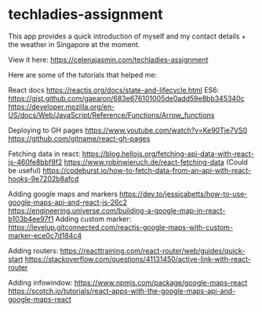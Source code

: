 # techladies-assignment
This app provides a quick introduction of myself and my contact details + the weather in Singapore at the moment.

View it here: https://celenajasmin.com/techladies-assignment

Here are some of the tutorials that helped me:

React docs
https://reactjs.org/docs/state-and-lifecycle.html
ES6:
https://gist.github.com/gaearon/683e676101005de0add59e8bb345340c
https://developer.mozilla.org/en-US/docs/Web/JavaScript/Reference/Functions/Arrow_functions

Deploying to GH pages
https://www.youtube.com/watch?v=Ke90Tje7VS0
https://github.com/gitname/react-gh-pages

Fetching data in react:
https://blog.hellojs.org/fetching-api-data-with-react-js-460fe8bbf8f2
https://www.robinwieruch.de/react-fetching-data
(Could be useful) https://codeburst.io/how-to-fetch-data-from-an-api-with-react-hooks-9e7202b8afcd

Adding google maps and markers
https://dev.to/jessicabetts/how-to-use-google-maps-api-and-react-js-26c2
https://engineering.universe.com/building-a-google-map-in-react-b103b4ee97f1
Adding custom marker: https://levelup.gitconnected.com/reactjs-google-maps-with-custom-marker-ece0c7d184c4

Adding routers:
https://reacttraining.com/react-router/web/guides/quick-start
https://stackoverflow.com/questions/41131450/active-link-with-react-router

Adding infowindow:
https://www.npmjs.com/package/google-maps-react
https://scotch.io/tutorials/react-apps-with-the-google-maps-api-and-google-maps-react

